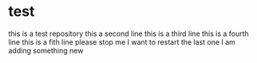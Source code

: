 # test
this is a test repository
this a second line
this is a third line
this is a fourth line
this is a fith line
please stop me
I want to restart
the last one
I am adding something new
